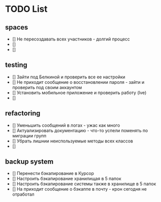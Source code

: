 # TODO List

## spaces
- [] Не пересоздавать всех участников - долгий процесс
- [] 
- [] 

## testing
- [] Зайти под Белкиной и проверить все ее настройки
- [] Не приходит сообщение о восстановлении пароля - зайти и проверить под своим аккаунтом
- [] Установить мобильное приложение и проверить работу (lve)
- [] 


## refactoring
- [] Уменьшить сообщений в логах - ужас как много
- [] Актуализировать документацию - что-то успели поменять по миграции групп
- [] Убрать лишнии неиспользуемые методы всех классов
- [] 

## backup system
- [] Перенести бэкапирование в Курсор
- [] Настроить бэкапирование хранилищая в 5 папок
- [] Настроить бэкапирование системы также в хранилище в 5 папок
- [] На приходит сообщение о бэкаппе в почту - крон сегодня не отработал
